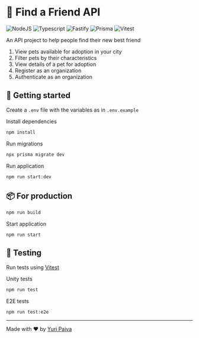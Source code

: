# 🐶 Find a Friend API
![NodeJS](https://img.shields.io/badge/-NodeJS-339933?style=flat-square&logo=node.js&logoColor=white)
![Typescript](https://img.shields.io/badge/-Typescript-3178C6?style=flat-square&logo=typescript&logoColor=white)
![Fastify](https://img.shields.io/badge/-Fastify-202020?style=flat-square&logo=fastify&logoColor=white)
![Prisma](https://img.shields.io/badge/-Prisma-2D3748?style=flat-square&logo=prisma&logoColor=white)
![Vitest](https://img.shields.io/badge/-Vitest-000000?style=flat-square&logo=vitest&logoColor=white)

An API project to help people find their new best friend
1. View pets available for adoption in your city
2. Filter pets by their characteristics
3. View details of a pet for adoption
4. Register as an organization
5. Authenticate as an organization

## 🔧 Getting started
Create a `.env` file with the variables as in `.env.example`

Install dependencies
```bash
npm install
```

Run migrations
```bash
npx prisma migrate dev
```

Run application
```bash
npm run start:dev
```

## 📦 For production
```bash
npm run build
```
Start application
```
npm run start
```

## 🧪 Testing
Run tests using [Vitest](https://vitest.dev/)

Unity tests
```bash
npm run test
```

E2E tests
```bash
npm run test:e2e
```

---
Made with ❤️ by [Yuri Paiva](https://yuripaiva.dev) 